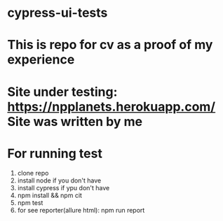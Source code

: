 # cypress-ui-tests
# This is repo for cv as a proof of my experience 
# Site under testing: https://npplanets.herokuapp.com/     Site was written by me


# For running test 
1. clone repo 
2. install node if you don't have 
3. install cypress if ypu don't have
4. npm install && npm cit
5. npm test 
6. for see reporter(allure html): npm run report 

<br> 

